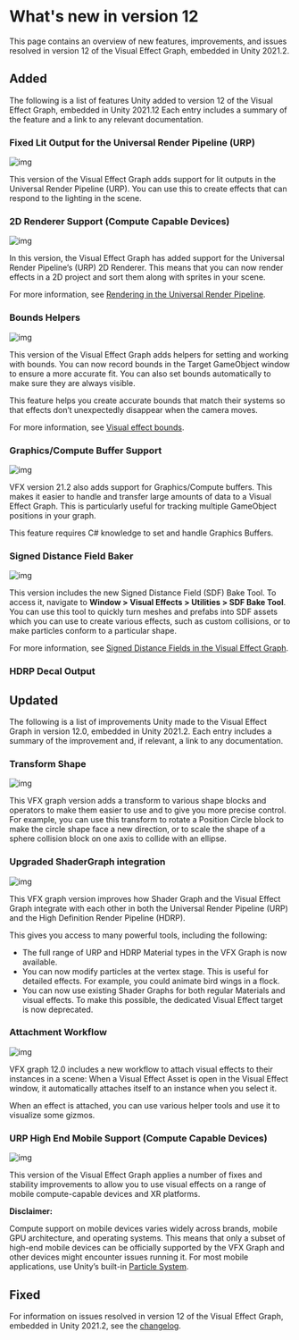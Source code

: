 # What's new in version 12

This page contains an overview of new features, improvements, and issues resolved in version 12 of the Visual Effect Graph, embedded in Unity 2021.2.

## Added

The following is a list of features Unity added to version 12 of the Visual Effect Graph, embedded in Unity 2021.12 Each entry includes a summary of the feature and a link to any relevant documentation.

### Fixed Lit Output for the Universal Render Pipeline (URP)

![img](Images/banner-urp-fixed-lit-output.png)

This version of the Visual Effect Graph adds support for lit outputs in the Universal Render Pipeline (URP). You can use this to create effects that can respond to the lighting in the scene.

### 2D Renderer Support (Compute Capable Devices)

![img](Images/banner-2d-renderer-support.png)

In this version, the Visual Effect Graph has added support for the Universal Render Pipeline’s (URP) 2D Renderer. This means that you can now render effects in a 2D project and sort them along with sprites in your scene.

For more information, see [Rendering in the Universal Render Pipeline](https://docs.unity3d.com/Packages/com.unity.render-pipelines.universal@latest?/manual/rendering-in-universalrp.html).

### Bounds Helpers

![img](Images/banner-bounds-helpers.png)

This version of the Visual Effect Graph adds helpers for setting and working with bounds. You can now record bounds in the Target GameObject window to ensure a more accurate fit. You can also set bounds automatically to make sure they are always visible.

This feature helps you create accurate bounds that match their systems so that effects don’t unexpectedly disappear when the camera moves.

For more information, see [Visual effect bounds](visual-effect-bounds.md).

### Graphics/Compute Buffer Support

![img](Images/banner-graphics-compute-buffer-support.png)

VFX version 21.2 also adds support for Graphics/Compute buffers. This makes it easier to handle and transfer large amounts of data to a Visual Effect Graph. This is particularly useful for tracking multiple GameObject positions in your graph.

This feature requires C# knowledge to set and handle Graphics Buffers.

### Signed Distance Field Baker

![img](Images/banner-sdf-baker.png)

This version includes the new Signed Distance Field (SDF) Bake Tool. To access it, navigate to **Window > Visual Effects > Utilities > SDF Bake Tool**. You can use this tool to quickly turn meshes and prefabs into SDF assets which you can use to create various effects, such as custom collisions, or to make particles conform to a particular shape.

For more information, see [Signed Distance Fields in the Visual Effect Graph](sdf-in-vfx-graph.md).

### HDRP Decal Output


## Updated

The following is a list of improvements Unity made to the Visual Effect Graph in version 12.0, embedded in Unity 2021.2. Each entry includes a summary of the improvement and, if relevant, a link to any documentation.

### Transform Shape

![img](Images/banner-transform-shape.gif)

This VFX graph version adds a transform to various shape blocks and operators to make them easier to use and to give you more precise control. For example, you can use this transform to rotate a Position Circle block to make the circle shape face a new direction, or to scale the shape of a sphere collision block on one axis to collide with an ellipse.

### Upgraded ShaderGraph integration

![img](Images/banner-upgraded-shadergraph.png)

This VFX graph version improves how Shader Graph and the Visual Effect Graph integrate with each other in both the Universal Render Pipeline (URP) and the High Definition Render Pipeline (HDRP).

This gives you access to many powerful tools, including the following:

- The full range of URP and HDRP Material types in the VFX Graph is now available.
- You can now modify particles at the vertex stage. This is useful for detailed effects. For example, you could animate bird wings in a flock.
- You can now use existing Shader Graphs for both regular Materials and visual effects. To make this possible, the dedicated Visual Effect target is now deprecated.

### Attachment Workflow

![img](Images/banner-attachment-workflow.png)

VFX graph 12.0 includes a new workflow to attach visual effects to their instances in a scene: When a Visual Effect Asset is open in the Visual Effect window, it automatically attaches itself to an instance when you select it.

When an effect is attached, you can use various helper tools and use it to visualize some gizmos.



### URP High End Mobile Support (Compute Capable Devices)

![img](Images/banner-urp-mobile.png)

This version of the Visual Effect Graph applies a number of fixes and stability improvements to allow you to use visual effects on a range of mobile compute-capable devices and XR platforms.

**Disclaimer:**

Compute support on mobile devices varies widely across brands, mobile GPU architecture, and operating systems. This means that only a subset of high-end mobile devices can be officially supported by the VFX Graph and other devices might encounter issues running it. For most mobile applications, use Unity’s built-in [Particle System](https://docs.unity3d.com/Manual/Built-inParticleSystem.html).

## Fixed
For information on issues resolved in version 12 of the Visual Effect Graph, embedded in Unity 2021.2, see the [changelog](../changelog/CHANGELOG.html).
